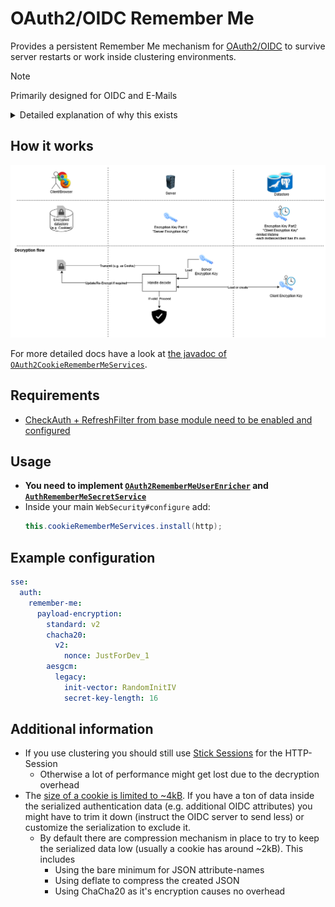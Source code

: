 # OAuth2/OIDC Remember Me

Provides a persistent Remember Me mechanism for [OAuth2/OIDC](../oauth2-oidc/) to survive server restarts or work inside clustering environments.

> [!NOTE]
> Primarily designed for OIDC and E-Mails

<details><summary>Detailed explanation of why this exists</summary>

## The problem

When a client/user tries to migrate to another instance of the webapp, e.g.
* after it/the server was restarted
* after being redirected to another node inside the cluster

it no longer recognizes the session and with that all authentification data.

## Existing options

### Persisting the session

There are some approaches for persisting the [Session with Spring Boot](https://docs.spring.io/spring-session/reference/index.html), however they usually involve serializing and persisting the session.

There are some problems with that:
* The session needs to be serializable
* If using Java Serialization: [It's insecure and will always be](https://github.com/frohoff/ysoserial)
* When updating your app the session data might become incompatible (especially when using Java serialization) and migrating it might be extremely difficult
* The sessions can contain a ton of data (and that needs to be store somewhere on the backend)
* If the persistent data/backend is breached, an attacker can easily use this data to login in / steal personal information
* When restoring the session it might be necessary to invoke app-specific logic

> [!IMPORTANT]
> Data that should survive restarts/instance-switches (like the contents of a shopping cart) must NOT be stored inside the session!<br/>
> Store them in a persistent database or something similar

### Remember-Me Authentication

Spring Boot provides [Remember-Me authentication](https://docs.spring.io/spring-security/reference/servlet/authentication/rememberme.html).

This is a lot better than using serializing the session, as it doesn't requires lots of serialization and data-storage.

However are still some problem with that:
* You need to revalidate if the client is still allowed to login
    * This means communicating with the OIDC server, to get relevant information
        * If the OIDC server is down you have a problem because you can't get the required data
* If the persistent data/backend is breached, an attacker can easily use this data to login in

## How is this improved here?

* If the persistent data/backend is breached, the data is useless for the attacker:
  * The data is stored on the client which the attacker cannot access easily
  * An attacker has to get both: The server encryption key (stored on server) and the client encryption keys (stored in database)
  * The encryption keys can easily be rotated (just create a new payload-encryption version, see example configuration below)
* Most logic after the deserialization is not needed; Re-Validation is only required if the client was not seen for a longer time

</details>

## How it works

![Overview](./Overview.drawio.png)

For more detailed docs have a look at [the javadoc of ``OAuth2CookieRememberMeServices``](./src/main/java/software/xdev/sse/oauth2/rememberme/OAuth2CookieRememberMeServices.java).

## Requirements

* [CheckAuth + RefreshFilter from base module need to be enabled and configured](../oauth2-oidc/)

## Usage

* **You need to implement [``OAuth2RememberMeUserEnricher``](./src/main/java/software/xdev/sse/oauth2/rememberme/userenrichment/OAuth2RememberMeUserEnricher.java) and [``AuthRememberMeSecretService``](./src/main/java/software/xdev/sse/oauth2/rememberme/secrets/AuthRememberMeSecretService.java)**
* Inside your main ``WebSecurity#configure`` add:
    ```java
    this.cookieRememberMeServices.install(http);
    ```

## Example configuration

```yaml
sse:
  auth:
    remember-me:
      payload-encryption:
        standard: v2
        chacha20:
          v2:
            nonce: JustForDev_1
        aesgcm:
          legacy:
            init-vector: RandomInitIV
            secret-key-length: 16
```

## Additional information

* If you use clustering you should still use [Stick Sessions](https://kubernetes.github.io/ingress-nginx/examples/affinity/cookie/) for the HTTP-Session
    * Otherwise a lot of performance might get lost due to the decryption overhead
* The [size of a cookie is limited to ~4kB](https://datatracker.ietf.org/doc/html/rfc6265#section-6.1). If you have a ton of data inside the serialized authentication data (e.g. additional OIDC attributes) you might have to trim it down (instruct the OIDC server to send less) or customize the serialization to exclude it.
  * By default there are compression mechanism in place to try to keep the serialized data low (usually a cookie has around ~2kB). This includes
    * Using the bare minimum for JSON attribute-names
    * Using deflate to compress the created JSON
    * Using ChaCha20 as it's encryption causes no overhead
